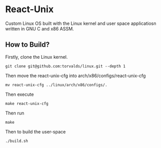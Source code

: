 # React-Unix

Custom Linux OS built with the Linux kernel and user space
applicatiosn written in GNU C and x86 ASSM.


## How to Build?
Firstly, clone the Linux kernel.
```
git clone git@github.com:torvalds/linux.git --depth 1
```

Then move the react-unix-cfg into arch/x86/configs/react-unix-cfg
```
mv react-unix-cfg ../linux/arch/x86/configs/.
```

Then execute
```
make react-unix-cfg
```
Then run
```
make
```

Then to build the user-space
```
./build.sh
```